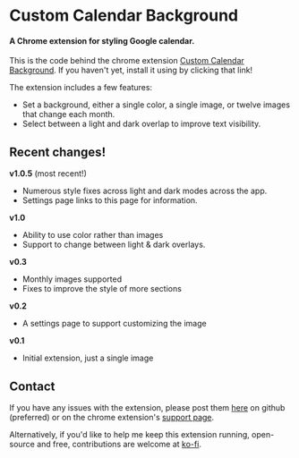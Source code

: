 # Custom Calendar Background
#### A Chrome extension for styling Google calendar.

This is the code behind the chrome extension [Custom Calendar Background](https://chrome.google.com/webstore/detail/custom-calendar-backgroun/acjecbgflnhmeldadcbblhfdimhifpki?hl=en). If you haven't yet, install it using by clicking that link!

The extension includes a few features:
* Set a background, either a single color, a single image, or twelve images that change each month.
* Select between a light and dark overlap to improve text visibility.

## Recent changes!
**v1.0.5** (most recent!)
* Numerous style fixes across light and dark modes across the app.
* Settings page links to this page for information.

**v1.0**
* Ability to use color rather than images
* Support to change between light & dark overlays.

**v0.3**
* Monthly images supported
* Fixes to improve the style of more sections

**v0.2**
* A settings page to support customizing the image

**v0.1**
* Initial extension, just a single image

## Contact
If you have any issues with the extension, please post them [here](https://github.com/padster/CalendarThemeExtension/issues) on github (preferred) or on the chrome extension's [support page](https://chrome.google.com/webstore/detail/custom-calendar-backgroun/acjecbgflnhmeldadcbblhfdimhifpki?hl=en).

Alternatively, if you'd like to help me keep this extension running, open-source and free, contributions are welcome at [ko-fi](https://ko-fi.com/padsterpat).

